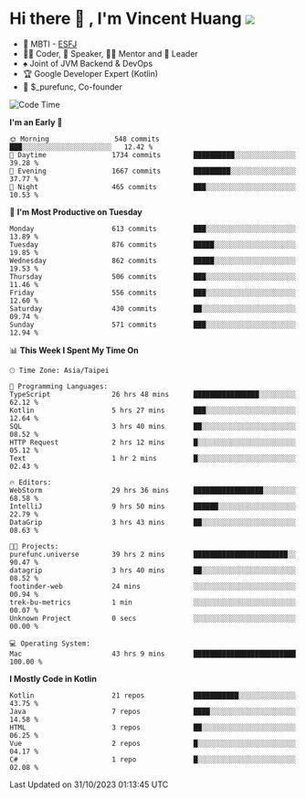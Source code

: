 # Hi there 👋 , I'm Vincent Huang ![](https://komarev.com/ghpvc/?username=Jian-Min-Huang)
- 👀 MBTI - [ESFJ](https://www.16personalities.com/esfj-personality)
- 👨‍💻 Coder, 🎤 Speaker, 👨‍🏫 Mentor and 🚀 Leader
- ♠️ Joint of JVM Backend & DevOps
- 🏆 Google Developer Expert (Kotlin)
- 💼 $_purefunc, Co-founder

<!--START_SECTION:waka-->
![Code Time](http://img.shields.io/badge/Code%20Time-2%2C800%20hrs%204%20mins-blue)

**I'm an Early 🐤** 

```text
🌞 Morning                548 commits         ███░░░░░░░░░░░░░░░░░░░░░░   12.42 % 
🌆 Daytime                1734 commits        ██████████░░░░░░░░░░░░░░░   39.28 % 
🌃 Evening                1667 commits        █████████░░░░░░░░░░░░░░░░   37.77 % 
🌙 Night                  465 commits         ███░░░░░░░░░░░░░░░░░░░░░░   10.53 % 
```
📅 **I'm Most Productive on Tuesday** 

```text
Monday                   613 commits         ███░░░░░░░░░░░░░░░░░░░░░░   13.89 % 
Tuesday                  876 commits         █████░░░░░░░░░░░░░░░░░░░░   19.85 % 
Wednesday                862 commits         █████░░░░░░░░░░░░░░░░░░░░   19.53 % 
Thursday                 506 commits         ███░░░░░░░░░░░░░░░░░░░░░░   11.46 % 
Friday                   556 commits         ███░░░░░░░░░░░░░░░░░░░░░░   12.60 % 
Saturday                 430 commits         ██░░░░░░░░░░░░░░░░░░░░░░░   09.74 % 
Sunday                   571 commits         ███░░░░░░░░░░░░░░░░░░░░░░   12.94 % 
```


📊 **This Week I Spent My Time On** 

```text
🕑︎ Time Zone: Asia/Taipei

💬 Programming Languages: 
TypeScript               26 hrs 48 mins      ████████████████░░░░░░░░░   62.12 % 
Kotlin                   5 hrs 27 mins       ███░░░░░░░░░░░░░░░░░░░░░░   12.64 % 
SQL                      3 hrs 40 mins       ██░░░░░░░░░░░░░░░░░░░░░░░   08.52 % 
HTTP Request             2 hrs 12 mins       █░░░░░░░░░░░░░░░░░░░░░░░░   05.12 % 
Text                     1 hr 2 mins         █░░░░░░░░░░░░░░░░░░░░░░░░   02.43 % 

🔥 Editors: 
WebStorm                 29 hrs 36 mins      █████████████████░░░░░░░░   68.58 % 
IntelliJ                 9 hrs 50 mins       ██████░░░░░░░░░░░░░░░░░░░   22.79 % 
DataGrip                 3 hrs 43 mins       ██░░░░░░░░░░░░░░░░░░░░░░░   08.63 % 

🐱‍💻 Projects: 
purefunc.universe        39 hrs 2 mins       ███████████████████████░░   90.47 % 
datagrip                 3 hrs 40 mins       ██░░░░░░░░░░░░░░░░░░░░░░░   08.52 % 
footinder-web            24 mins             ░░░░░░░░░░░░░░░░░░░░░░░░░   00.94 % 
trek-bu-metrics          1 min               ░░░░░░░░░░░░░░░░░░░░░░░░░   00.07 % 
Unknown Project          0 secs              ░░░░░░░░░░░░░░░░░░░░░░░░░   00.00 % 

💻 Operating System: 
Mac                      43 hrs 9 mins       █████████████████████████   100.00 % 
```

**I Mostly Code in Kotlin** 

```text
Kotlin                   21 repos            ███████████░░░░░░░░░░░░░░   43.75 % 
Java                     7 repos             ████░░░░░░░░░░░░░░░░░░░░░   14.58 % 
HTML                     3 repos             ██░░░░░░░░░░░░░░░░░░░░░░░   06.25 % 
Vue                      2 repos             █░░░░░░░░░░░░░░░░░░░░░░░░   04.17 % 
C#                       1 repo              █░░░░░░░░░░░░░░░░░░░░░░░░   02.08 % 
```




 Last Updated on 31/10/2023 01:13:45 UTC
<!--END_SECTION:waka-->
